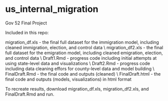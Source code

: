 # us_internal_migration
Gov 52 Final Project

Included in this repo:

migration_df.xls - the final full dataset for the immigration model, including cleaned immigration, election, and control data \\
migration_df2.xls - the final full dataset for the emigration model, including cleaned emigration, election, and control data \\
Draft1.Rmd - progress code including initial attempts at using state-level data and visualizations \\
Draft2.Rmd - progress code including data cleaning effors for county-level data and model building \\
FinalDraft.Rmd - the final code and outputs (cleaned) \\
FinalDraft.html - the final code and outputs (models, visualizations) in html format

To recreate results, download migration_df.xls, migration_df2.xls, and FinalDraft.Rmd and run.

